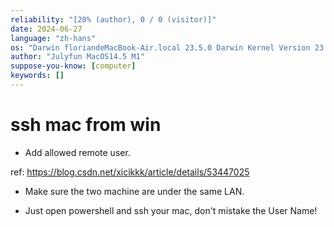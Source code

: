 ```yaml
---
reliability: "[20% (author), 0 / 0 (visitor)]"
date: 2024-06-27
language: "zh-hans"
os: "Darwin floriandeMacBook-Air.local 23.5.0 Darwin Kernel Version 23.5.0: Wed May  1 20:16:51 PDT 2024; root:xnu-10063.121.3~5/RELEASE_ARM64_T8103 arm64"
author: "Julyfun MacOS14.5 M1"
suppose-you-know: [computer]
keywords: []
---
```


# ssh mac from win

- Add allowed remote user.

ref: https://blog.csdn.net/xicikkk/article/details/53447025

- Make sure the two machine are under the same LAN. 

- Just open powershell and ssh your mac, don't mistake the User Name!

